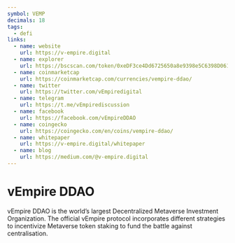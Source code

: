 ```yaml
---
symbol: VEMP
decimals: 18
tags:
  - defi
links:
  - name: website
    url: https://v-empire.digital
  - name: explorer
    url: https://bscscan.com/token/0xeDF3ce4Dd6725650a8e9398e5C6398D061Fa7955
  - name: coinmarketcap
    url: https://coinmarketcap.com/currencies/vempire-ddao/
  - name: twitter
    url: https://twitter.com/vEmpiredigital
  - name: telegram
    url: https://t.me/vEmpirediscussion
  - name: facebook
    url: https://facebook.com/vEmpireDDAO
  - name: coingecko
    url: https://coingecko.com/en/coins/vempire-ddao/
  - name: whitepaper
    url: https://v-empire.digital/whitepaper
  - name: blog
    url: https://medium.com/@v-empire.digital
---
```


# vEmpire DDAO

vEmpire DDAO is the world’s largest Decentralized Metaverse Investment Organization. The official vEmpire protocol incorporates different strategies to incentivize Metaverse token staking to fund the battle against centralisation.
